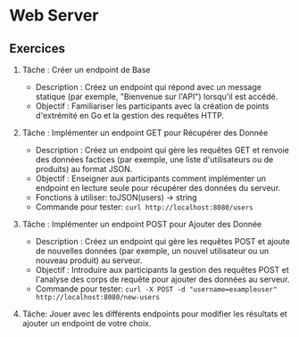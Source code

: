 # Web Server

## Exercices

1. Tâche : Créer un endpoint de Base

   - Description : Créez un endpoint qui répond avec un message statique (par exemple, "Bienvenue sur l'API") lorsqu'il est accédé.
   - Objectif : Familiariser les participants avec la création de points d'extrémité en Go et la gestion des requêtes HTTP.

2. Tâche : Implémenter un endpoint GET pour Récupérer des Donnée

   - Description : Créez un endpoint qui gère les requêtes GET et renvoie des données factices (par exemple, une liste d'utilisateurs ou de produits) au format JSON.
   - Objectif : Enseigner aux participants comment implémenter un endpoint en lecture seule pour récupérer des données du serveur.
   - Fonctions à utiliser: toJSON(users) -> string
   - Commande pour tester: `curl http://localhost:8080/users`

3. Tâche : Implémenter un endpoint POST pour Ajouter des Donnée

   - Description : Créez un endpoint qui gère les requêtes POST et ajoute de nouvelles données (par exemple, un nouvel utilisateur ou un nouveau produit) au serveur.
   - Objectif : Introduire aux participants la gestion des requêtes POST et l'analyse des corps de requête pour ajouter des données au serveur.
   - Commande pour tester: `curl -X POST -d "username=exampleuser" http://localhost:8080/new-users`

4. Tâche: Jouer avec les différents endpoints pour modifier les résultats et ajouter un endpoint de votre choix.